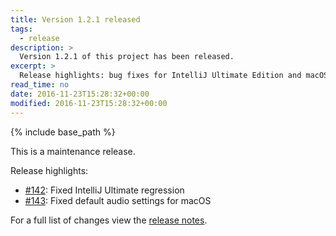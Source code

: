 ```yaml
---
title: Version 1.2.1 released
tags:
  - release
description: >
  Version 1.2.1 of this project has been released.
excerpt: >
  Release highlights: bug fixes for IntelliJ Ultimate Edition and macOS...
read_time: no
date: 2016-11-23T15:28:32+00:00
modified: 2016-11-23T15:28:32+00:00
---
```


{% include base_path %}

This is a maintenance release.

Release highlights:

* [#142](https://github.com/gantsign/development-environment/pull/142):
  Fixed IntelliJ Ultimate regression
* [#143](https://github.com/gantsign/development-environment/pull/143):
  Fixed default audio settings for macOS

For a full list of changes view the
[release notes](https://github.com/gantsign/development-environment/releases/tag/1.2.1).
